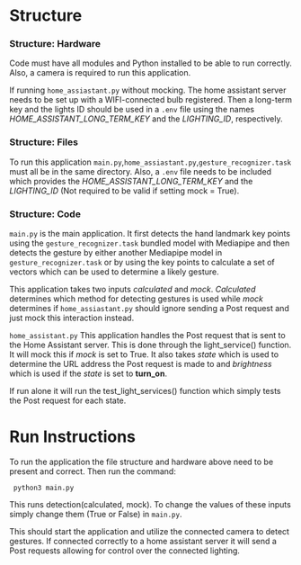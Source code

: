 # Structure
### Structure: Hardware
Code must have all modules and Python installed to be able to run correctly. Also, a camera is required to run this application.

If running ```home_assiastant.py``` without mocking. The home assistant server needs to be set up with a WIFI-connected bulb registered. Then a long-term key and the lights ID should be used in a ```.env``` file using the names  *HOME_ASSISTANT_LONG_TERM_KEY* and the _LIGHTING_ID_, respectively.

### Structure: Files
To run this application ```main.py```,```home_assiastant.py```,```gesture_recognizer.task``` must all be in the same directory. Also, a ```.env``` file needs to be included which provides the *HOME_ASSISTANT_LONG_TERM_KEY* and the *LIGHTING_ID* (Not required to be valid if setting mock = True).

### Structure: Code
```main.py``` is the main application. It first detects the hand landmark key points using the ```gesture_recognizer.task``` bundled model with Mediapipe and then detects the gesture by either another Mediapipe model in ```gesture_recognizer.task``` or by using the key points to calculate a set of vectors which can be used to determine a likely gesture.

This application takes two inputs *calculated* and *mock*. *Calculated* determines which method for detecting gestures is used while *mock* determines if ```home_assiastant.py``` should ignore sending a Post request and just mock this interaction instead.

```home_assistant.py```
This application handles the Post request that is sent to the Home Assistant server. This is done through the light_service() function. It will mock this if *mock* is set to True. It also takes *state* which is used to determine the URL address the Post request is made to and *brightness* which is used if the *state* is set to **turn_on**.

If run alone it will run the test_light_services() function which simply tests the Post request for each state.

# Run Instructions
To run the application the file structure and hardware above need to be present and correct. Then run the command:
```
 python3 main.py
```

This runs detection(calculated, mock). To change the values of these inputs simply change them (True or False) in ```main.py```.

This should start the application and utilize the connected camera to detect gestures. If connected correctly to a home assistant server it will send a Post requests allowing for control over the connected lighting.